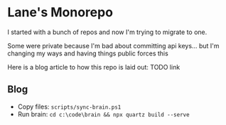# Lane's Monorepo

I started with a bunch of repos and now I'm trying to migrate to one.

Some were private because I'm bad about committing api keys... but I'm changing my ways and having things public forces this 

Here is a blog article to how this repo is laid out:
TODO link






## Blog

- Copy files: `scripts/sync-brain.ps1`
- Run brain: `cd c:\code\brain && npx quartz build --serve`